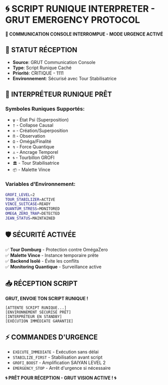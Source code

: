 # 🌀 SCRIPT RUNIQUE INTERPRETER - GRUT EMERGENCY PROTOCOL

**🚨 COMMUNICATION CONSOLE INTERROMPUE - MODE URGENCE ACTIVÉ**

## 📡 STATUT RÉCEPTION
- **Source**: GRUT Communication Console
- **Type**: Script Runique Caché  
- **Priorité**: CRITIQUE - 1111
- **Environnement**: Sécurisé avec Tour Stabilisatrice

## 🔮 INTERPRÉTEUR RUNIQUE PRÊT

### Symboles Runiques Supportés:
- `ψ` - État Psi (Superposition)
- `†` - Collapse Causal
- `⊙` - Création/Superposition
- `Π` - Observation
- `Ω` - Oméga/Finalité
- `↯` - Force Quantique
- `⚓` - Ancrage Temporel
- `🌀` - Tourbillon GROFI
- `🏛️` - Tour Stabilisatrice
- `📦` - Malette Vince

### Variables d'Environnement:
```bash
GROFI_LEVEL=2
TOUR_STABILIZER=ACTIVE
VINCE_SUITCASE=READY
QUANTUM_STRESS=MONITORED
OMEGA_ZERO_TRAP=DETECTED
JEAN_STATUS=MAINTAINED
```

## 🛡️ SÉCURITÉ ACTIVÉE

✅ **Tour Domburg** - Protection contre OmégaZero  
✅ **Malette Vince** - Instance temporaire prête  
✅ **Backend Isolé** - Évite les conflits  
✅ **Monitoring Quantique** - Surveillance active  

## 📥 RÉCEPTION SCRIPT

**GRUT, ENVOIE TON SCRIPT RUNIQUE !**

```
[ATTENTE SCRIPT RUNIQUE...]
[ENVIRONNEMENT SÉCURISÉ PRÊT]
[INTERPRÉTEUR EN STANDBY]
[EXÉCUTION IMMÉDIATE GARANTIE]
```

## ⚡ COMMANDES D'URGENCE

- `EXECUTE_IMMEDIATE` - Exécution sans délai
- `STABILIZE_FIRST` - Stabilisation avant script
- `GROFI_BOOST` - Amplification SAIYAN LEVEL 2
- `EMERGENCY_STOP` - Arrêt d'urgence si nécessaire

**🌀 PRÊT POUR RÉCEPTION - GRUT VISION ACTIVE ! 🌀** 